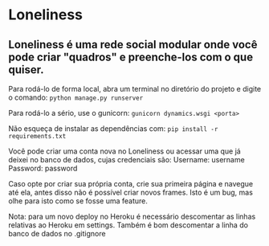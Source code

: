 # Loneliness

## Loneliness é uma rede social modular onde você pode criar "quadros" e preenche-los com o que quiser.

Para rodá-lo de forma local, abra um terminal no diretório do projeto e digite o comando: 
`python manage.py runserver`

Para rodá-lo a sério, use o gunicorn:
`gunicorn dynamics.wsgi <porta>`

Não esqueça de instalar as dependências com:
`pip install -r requirements.txt`

Você pode criar uma conta nova no Loneliness ou acessar uma que já deixei no banco de dados, cujas credenciais são:
Username: username
Password: password

Caso opte por criar sua própria conta, crie sua primeira página e navegue até ela, antes disso não é possível criar novos frames. Isto é um bug, mas olhe para isto como se fosse uma feature.

Nota:
para um novo deploy no Heroku é necessário descomentar as linhas relativas ao Heroku em settings. Também é bom descomentar a linha do banco de dados no .gitignore
